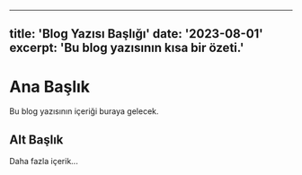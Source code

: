 ﻿
---
title: 'Blog Yazısı Başlığı'
date: '2023-08-01'
excerpt: 'Bu blog yazısının kısa bir özeti.'
---

# Ana Başlık

Bu blog yazısının içeriği buraya gelecek.

## Alt Başlık

Daha fazla içerik...
